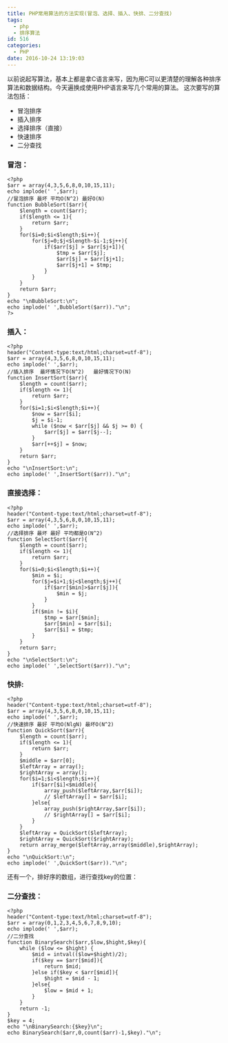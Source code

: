 ```yaml
---
title: PHP常用算法的方法实现(冒泡、选择、插入、快排、二分查找)
tags:
  - php
  - 排序算法
id: 516
categories:
  - PHP
date: 2016-10-24 13:19:03
---
```


以前说起写算法，基本上都是拿C语言来写，因为用C可以更清楚的理解各种排序算法和数据结构。今天遍换成使用PHP语言来写几个常用的算法。
这次要写的算法包括：

*   冒泡排序
*   插入排序
*   选择排序（直接）
*   快速排序
*   二分查找

### 冒泡：

	<?php
	$arr = array(4,3,5,6,8,0,10,15,11);
	echo implode(' ',$arr);
	//冒泡排序 最坏 平均O(N^2) 最好O(N)
	function BubbleSort($arr){
		$length = count($arr);
		if($length <= 1){
			return $arr;
		}
		for($i=0;$i<$length;$i++){
			for($j=0;$j<$length-$i-1;$j++){
				if($arr[$j] > $arr[$j+1]){
					$tmp = $arr[$j];
					$arr[$j] = $arr[$j+1];
					$arr[$j+1] = $tmp;
				}
			}
		}
		return $arr;
	}
	echo "\nBubbleSort:\n";
	echo implode(' ',BubbleSort($arr))."\n";
	?>
<!--more-->

### 插入：

```
<?php
header("Content-type:text/html;charset=utf-8");
$arr = array(4,3,5,6,8,0,10,15,11);
echo implode(' ',$arr);
//插入排序  最坏情况下O(N^2)   最好情况下O(N)
function InsertSort($arr){
	$length = count($arr);
	if($length <= 1){
		return $arr;
	}
	for($i=1;$i<$length;$i++){
		$now = $arr[$i];
		$j = $i-1;
		while ($now < $arr[$j] && $j >= 0) {
			$arr[$j] = $arr[$j--];
		}
		$arr[++$j] = $now;
	}
	return $arr;
}
echo "\nInsertSort:\n";
echo implode(' ',InsertSort($arr))."\n";
```
### 直接选择：

```
<?php
header("Content-type:text/html;charset=utf-8");
$arr = array(4,3,5,6,8,0,10,15,11);
echo implode(' ',$arr);
//选择排序 最坏 最好 平均都是O(N^2)
function SelectSort($arr){
	$length = count($arr);
	if($length <= 1){
		return $arr;
	}
	for($i=0;$i<$length;$i++){
		$min = $i;
		for($j=$i+1;$j<$length;$j++){
			if($arr[$min]>$arr[$j]){
				$min = $j;
			}
		}
		if($min != $i){
			$tmp = $arr[$min];
			$arr[$min] = $arr[$i];
			$arr[$i] = $tmp;
		}
	}
	return $arr;
}
echo "\nSelectSort:\n";
echo implode(' ',SelectSort($arr))."\n";
```

### 快排:

```
<?php
header("Content-type:text/html;charset=utf-8");
$arr = array(4,3,5,6,8,0,10,15,11);
echo implode(' ',$arr);
//快速排序 最好 平均O(NlgN) 最坏O(N^2)
function QuickSort($arr){
	$length = count($arr);
	if($length <= 1){
		return $arr;
	}
	$middle = $arr[0];
	$leftArray = array();
	$rightArray = array();
	for($i=1;$i<$length;$i++){
		if($arr[$i]<$middle){
			array_push($leftArray,$arr[$i]);
			// $leftArray[] = $arr[$i];
		}else{
			array_push($rightArray,$arr[$i]);
			// $rightArray[] = $arr[$i];
		}
	}
	$leftArray = QuickSort($leftArray);
	$rightArray = QuickSort($rightArray);
	return array_merge($leftArray,array($middle),$rightArray);
}
echo "\nQuickSort:\n";
echo implode(' ',QuickSort($arr))."\n";
```
还有一个，排好序的数组，进行查找key的位置：

### 二分查找：

```
<?php
header("Content-type:text/html;charset=utf-8");
$arr = array(0,1,2,3,4,5,6,7,8,9,10);
echo implode(' ',$arr);
//二分查找  
function BinarySearch($arr,$low,$hight,$key){
	while ($low <= $hight) {
		$mid = intval(($low+$hight)/2);
		if($key == $arr[$mid]){
			return $mid;
		}else if($key < $arr[$mid]){
			$hight = $mid - 1;
		}else{
			$low = $mid + 1;
		}
	}
	return -1;
}
$key = 4;
echo "\nBinarySearch:{$key}\n";
echo BinarySearch($arr,0,count($arr)-1,$key)."\n";
```